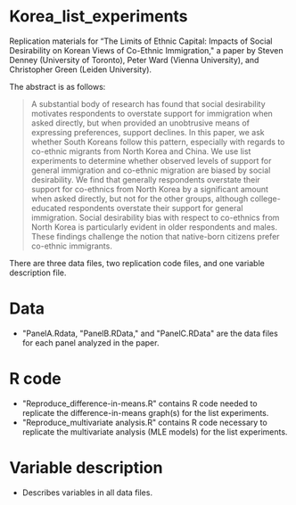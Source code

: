 # Korea_list_experiments
Replication materials for “The Limits of Ethnic Capital: Impacts of Social Desirability on Korean Views of Co-Ethnic Immigration," a paper by Steven Denney (University of Toronto), Peter Ward (Vienna University), and Christopher Green (Leiden University).

The abstract is as follows:

>A substantial body of research has found that social desirability motivates respondents to overstate support for immigration when asked directly, but when provided an unobtrusive means of expressing preferences, support declines. In this paper, we ask whether South Koreans follow this pattern, especially with regards to co-ethnic migrants from North Korea and China. We use list experiments to determine whether observed levels of support for general immigration and co-ethnic migration are biased by social desirability. We find that generally respondents overstate their support for co-ethnics from North Korea by a significant amount when asked directly, but not for the other groups, although college-educated respondents overstate their support for general immigration. Social desirability bias with respect to co-ethnics from North Korea is particularly evident in older respondents and males. These findings challenge the notion that native-born citizens prefer co-ethnic immigrants. 

There are three data files, two replication code files, and one variable description file.

# Data
- "PanelA.Rdata, "PanelB.RData," and "PanelC.RData" are the data files for each panel analyzed in the paper.

# R code
- "Reproduce_difference-in-means.R" contains R code needed to replicate the difference-in-means graph(s) for the list experiments.
- "Reproduce_multivariate analysis.R" contains R code necessary to replicate the multivariate analysis (MLE models) for the list experiments.

# Variable description
- Describes variables in all data files.
